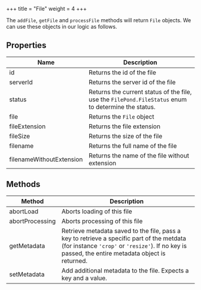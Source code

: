 +++
title = "File"
weight = 4
+++

The `addFile`, `getFile` and `processFile` methods will return `File` objects. We can use these objects in our logic as follows.

## Properties

| Name                     | Description                                                                                         |
| ------------------------ | --------------------------------------------------------------------------------------------------- |
| id                       | Returns the id of the file                                                                          |
| serverId                 | Returns the server id of the file                                                                   |
| status                   | Returns the current status of the file, use the `FilePond.FileStatus` enum to determine the status. |
| file                     | Returns the `File` object                                                                           |
| fileExtension            | Returns the file extension                                                                          |
| fileSize                 | Returns the size of the file                                                                        |
| filename                 | Returns the full name of the file                                                                   |
| filenameWithoutExtension | Returns the name of the file without extension                                                      |

## Methods

| Method          | Description                                                                                                                                                                                    |
| --------------- | ---------------------------------------------------------------------------------------------------------------------------------------------------------------------------------------------- |
| abortLoad       | Aborts loading of this file                                                                                                                                                                    |
| abortProcessing | Aborts processing of this file                                                                                                                                                                 |
| getMetadata     | Retrieve metadata saved to the file, pass a key to retrieve a specific part of the metdata (for instance `'crop'` or `'resize'`). If no key is passed, the entire metadata object is returned. |
| setMetadata     | Add additional metadata to the file. Expects a key and a value.                                                                                                                                |

